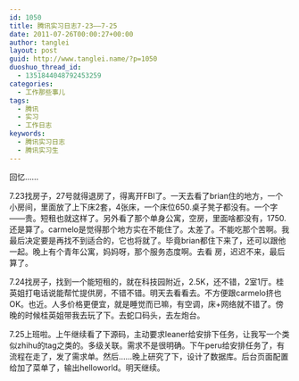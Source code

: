 ```yaml
---
id: 1050
title: 腾讯实习日志7-23——7-25
date: 2011-07-26T00:00:27+00:00
author: tanglei
layout: post
guid: http://www.tanglei.name/?p=1050
duoshuo_thread_id:
  - 1351844048792453259
categories:
  - 工作那些事儿
tags:
  - 腾讯
  - 实习
  - 工作日志
keywords:
  - 腾讯实习日志
  - 腾讯实习生
---
```

回忆……

7.23找房子，27号就得退房了，得离开FBI了。一天去看了brian住的地方，一个小房间，里面放了上下床2套，4张床，一个床位650.桌子凳子都没有。一个字——贵。短租也就这样了。另外看了那个单身公寓，空房，里面啥都没有，1750.还是算了。carmelo是觉得那个地方实在不能住了。太差了。不能吃那个苦啊。我最后决定要是再找不到适合的，它也将就了。毕竟brian都住下来了，还可以跟他一起。晚上有个青年公寓，妈妈呀，那个服务态度啊。去看 房，迟迟不来，最后算了。

7.24找房子，找到一个能短租的，就在科技园附近，2.5K，还不错，2室1厅。桂英姐打电话说能帮忙提供房，不错不错。明天去看看去。不方便跟carmelo挤也OK。也近。人多价格更便宜，就是睡觉而已嘛，有空调，床+网络就不错了。傍晚的时候桂英姐带我去玩了下。去蛇口码头，去左炮台。

7.25上班啦。上午继续看了下源码，主动要求leaner给安排下任务，让我写一个类似zhihu的tag之类的。多级关联。需求不是很明确。下午peru给安排任务了，有流程在走了，发了需求单。然后……晚上研究了下，设计了数据库。后台页面配置给加了菜单了，输出helloworld。明天继续。
